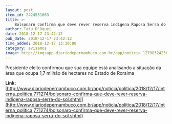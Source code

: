 ```yaml
---
layout: post
item_id: 2424531063
title: >-
    Bolsonaro confirma que deve rever reserva indígena Raposa Serra do Sol
author: Tatu D'Oquei
date: 2018-12-17 23:42:12
pub_date: 2018-12-17 23:42:12
time_added: 2018-12-17 13:30:00
category: avisamos
image: http://imgsapp.diariodepernambuco.com.br/app/noticia_127983242361/2018/12/17/771274/20181217143702281483u.jpg
---
```


Presidente eleito confirmou que sua equipe está analisando a situação da área que ocupa 1,7 milhão de hectares no Estado de Roraima

**Link:** [http://www.diariodepernambuco.com.br/app/noticia/politica/2018/12/17/interna_politica,771274/bolsonaro-confirma-que-deve-rever-reserva-indigena-raposa-serra-do-sol.shtml](http://www.diariodepernambuco.com.br/app/noticia/politica/2018/12/17/interna_politica,771274/bolsonaro-confirma-que-deve-rever-reserva-indigena-raposa-serra-do-sol.shtml)

